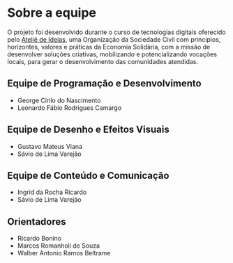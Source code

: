 # Sobre a equipe
O projeto foi desenvolvido durante o curso de tecnologias digitais oferecido pelo [Ateliê de Ideias](https://github.com/ateliedeideias), uma Organização da Sociedade Civil com princípios, horizontes, valores e práticas da Economia Solidária, com a missão de desenvolver soluções criativas, mobilizando e potencializando vocações locais, para gerar o desenvolvimento das comunidades atendidas.

## Equipe de Programação e Desenvolvimento
- George Cirilo do Nascimento
- Leonardo Fábio Rodrigues Camargo

## Equipe de Desenho e Efeitos Visuais
- Gustavo Mateus Viana
- Sávio de Lima Varejão

## Equipe de Conteúdo e Comunicação
- Ingrid da Rocha Ricardo
- Sávio de Lima Varejão

## Orientadores
- Ricardo Bonino
- Marcos Romanholi de Souza
- Walber Antonio Ramos Beltrame
